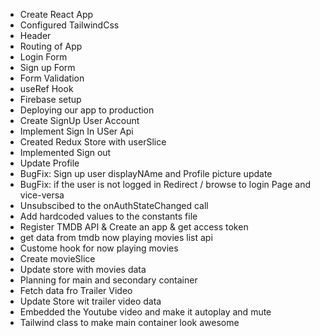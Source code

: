 - Create React App
- Configured TailwindCss
- Header
- Routing of App
- Login Form
- Sign up Form
- Form Validation
- useRef Hook
- Firebase setup
- Deploying our app to production
- Create SignUp User Account
- Implement Sign In USer Api
- Created Redux Store with userSlice
- Implemented Sign out
- Update Profile
- BugFix: Sign up user displayNAme and Profile picture update
- BugFix: if the user is not logged in Redirect / browse to login Page and vice-versa
- Unsubscibed to the onAuthStateChanged call
- Add hardcoded values to the constants file
- Register TMDB API & Create an app & get access token
- get data from tmdb now playing movies list api
- Custome hook for now playing movies
- Create movieSlice
- Update store with movies data
- Planning for main and secondary container
- Fetch data fro Trailer Video
- Update Store wit trailer video data
- Embedded the Youtube video and make it autoplay and mute
- Tailwind class to make main container look awesome